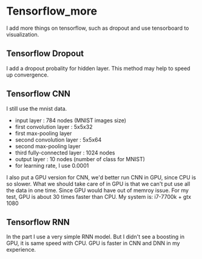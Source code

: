 # Tensorflow_more

I add more things on tensorflow, such as dropout and use tensorboard to visualization.

## Tensorflow Dropout
I add a dropout probality for hidden layer. This method may help to speed up convergence.

## Tensorflow CNN
I still use the mnist data.

+ input layer : 784 nodes (MNIST images size)
+ first convolution layer : 5x5x32
+ first max-pooling layer
+ second convolution layer : 5x5x64
+ second max-pooling layer
+ third fully-connected layer : 1024 nodes
+ output layer : 10 nodes (number of class for MNIST)
+ for learning rate, I use 0.0001

I also put a GPU version for CNN, we'd better run CNN in GPU, since CPU is so slower.
What we should take care of in GPU is that we can't put use all the data in one time. Since GPU would have out of memroy issue.
For my test, GPU is about 30 times faster than CPU.
My system is: i7-7700k + gtx 1080

## Tensorflow RNN
In the part I use a very simple RNN model.
But I didn't see a boosting in GPU, it is same speed with CPU.
GPU is faster in CNN and DNN in my experience.
